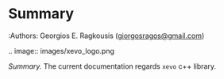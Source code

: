 Summary
=======

:Authors: Georgios E. Ragkousis (giorgosragos@gmail.com)

.. image:: images/xevo_logo.png

*Summary.* The current documentation regards `xevo` c++ library.

